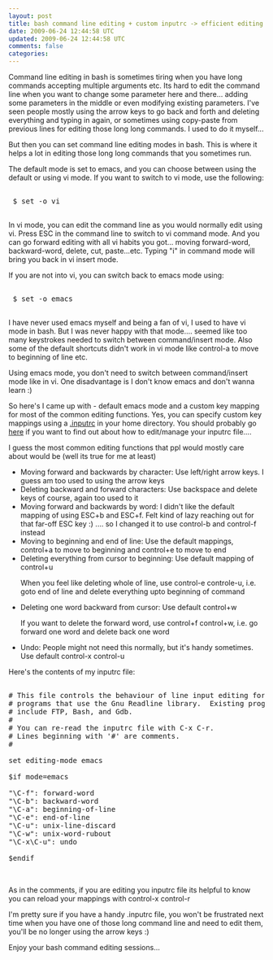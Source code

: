 ```yaml
---           
layout: post
title: bash command line editing + custom inputrc -> efficient editing
date: 2009-06-24 12:44:58 UTC
updated: 2009-06-24 12:44:58 UTC
comments: false
categories: 
---
```

 
<script type="text/javascript">var dzone_style = '1';var dzone_url = 
'http://abhisanoujam.blogspot.com/2009/06/bash-command-line-editing-custom.html';</script> <script 
language="javascript" src="http://widgets.dzone.com/widgets/zoneit.js"></script>

Command line editing in bash is sometimes tiring when you have long commands accepting multiple arguments etc. Its hard 
to edit the command line when you want to change some parameter here and there... adding some parameters in the middle 
or even modifying existing parameters. I've seen people mostly using the arrow keys to go back and forth and deleting 
everything and typing in again, or sometimes using copy-paste from previous lines for editing those long long commands. 
I used to do it myself...


But then you can set command line editing modes in bash. This is where it helps a lot in editing those long long 
commands that you sometimes run.

The default mode is set to emacs, and you can choose between using the default or using vi mode. If you want to switch 
to vi mode, use the following:
<pre class="console">

 $ set -o vi

</pre>

In vi mode, you can edit the command line as you would normally edit using vi. Press ESC in the command line to switch 
to vi command mode. And you can go forward editing with all vi habits you got... moving forward-word, backward-word, 
delete, cut, paste...etc. Typing "i" in command mode will bring you back in vi insert mode.

If you are not into vi, you can switch back to emacs mode using:

<pre class="console">

 $ set -o emacs

</pre>


I have never used emacs myself and being a fan of vi, I used to have vi mode in bash. But I was never happy with that 
mode.... seemed like too many keystrokes needed to switch between command/insert mode. Also some of the default 
shortcuts didn't work in vi mode like control-a to move to beginning of line etc.

Using emacs mode, you don't need to switch between command/insert mode like in vi. One disadvantage is I don't know 
emacs and don't wanna learn :)

So here's I came up with - default emacs mode and a custom key mapping for most of the common editing functions. Yes, 
you can specify custom key mappings using a <a href="http://www.faqs.org/docs/bashman/bashref_89.html">.inputrc</a> in 
your home directory. You should probably go <a href="http://www.faqs.org/docs/bashman/bashref_89.html">here</a> if you 
want to find out about how to edit/manage your inputrc file....
 
I guess the most common editing functions that ppl would mostly care about would be (well its true for me at least)
<ul>
<li>Moving forward and backwards by character: Use left/right arrow keys. I guess am too used to using the arrow 
keys</li>
<li>Deleting backward and forward characters: Use backspace and delete keys of course, again too used to it</li>
<li>Moving forward and backwards by word: I didn't like the default mapping of using ESC+b and ESC+f. Felt kind of lazy 
reaching out for that far-off ESC key :) .... so I changed it to use control-b and control-f instead </li>
<li>Moving to beginning and end of line: Use the default mappings, control+a to move to beginning and control+e to move 
to end</li>
<li>Deleting everything from cursor to beginning: Use default mapping of control+u

When you feel like deleting whole of line, use control-e controle-u, i.e. goto end of line and delete everything upto 
beginning of command</li>
<li>Deleting one word backward from cursor: Use default control+w

If you want to delete the forward word, use control+f control+w, i.e. go forward one word and delete back one word</li>
<li>Undo: People might not need this normally, but it's handy sometimes. Use default control-x control-u</li>
</ul>

Here's the contents of my inputrc file:

<pre name="code" class="bash:collapse">

# This file controls the behaviour of line input editing for
# programs that use the Gnu Readline library.  Existing programs
# include FTP, Bash, and Gdb.
#
# You can re-read the inputrc file with C-x C-r.
# Lines beginning with '#' are comments.
#

set editing-mode emacs 

$if mode=emacs

"\C-f": forward-word
"\C-b": backward-word
"\C-a": beginning-of-line
"\C-e": end-of-line
"\C-u": unix-line-discard
"\C-w": unix-word-rubout
"\C-x\C-u": undo

$endif


</pre>

As in the comments, if you are editing you inputrc file its helpful to know you can reload your mappings with control-x 
control-r

I'm pretty sure if you have a handy .inputrc file, you won't be frustrated next time when you have one of those long 
command line and need to edit them, you'll be no longer using the arrow keys :)

Enjoy your bash command editing sessions...<img 
src="http://feeds.feedburner.com/~r/abhisanoujam-blogspot/~4/JTEPFTXbE5Q" height="1" width="1"/>
